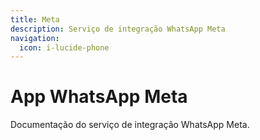 ```yaml
---
title: Meta
description: Serviço de integração WhatsApp Meta
navigation:
  icon: i-lucide-phone
---
```


# App WhatsApp Meta

Documentação do serviço de integração WhatsApp Meta.
